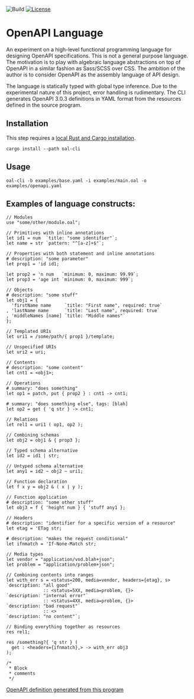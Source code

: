![Build](https://img.shields.io/github/workflow/status/ebastien/openapi-lang/ci)
[![License](https://img.shields.io/badge/license-Apache_2.0-blue.svg)](https://opensource.org/licenses/Apache-2.0)

# OpenAPI Language

An experiment on a high-level functional programming language for designing
OpenAPI specifications.
This is not a general purpose language.
The motivation is to play with algebraic language abstractions on top of OpenAPI
in a similar fashion as Sass/SCSS over CSS.
The ambition of the author is to consider OpenAPI as the assembly language of API design. 

The language is statically typed with global type inference.
Due to the experimental nature of this project, error handling is rudimentary.
The CLI generates OpenAPI 3.0.3 definitions in YAML format from the resources defined
in the source program.

## Installation

This step requires a [local Rust and Cargo installation](https://doc.rust-lang.org/cargo/getting-started/installation.html).

```
cargo install --path oal-cli
```

## Usage

```
oal-cli -b examples/base.yaml -i examples/main.oal -o examples/openapi.yaml
```

## Examples of language constructs:
```
// Modules
use "some/other/module.oal";
```
```
// Primitives with inline annotations
let id1 = num  `title: "some identifier"`;
let name = str `pattern: "^[a-z]+$"`;
```
```
// Properties with both statement and inline annotations
# description: "some parameter"
let prop1 = 'id id1;

let prop2 = 'n num   `minimum: 0, maximum: 99.99`;
let prop3 = 'age int `minimum: 0, maximum: 999`;
```
```
// Objects
# description: "some stuff"
let obj1 = {
  'firstName name     `title: "First name", required: true`
, 'lastName name      `title: "Last name", required: true`
, 'middleNames [name] `title: "Middle names"`
};
```
```
// Templated URIs
let uri1 = /some/path/{ prop1 }/template;
```
```
// Unspecified URIs
let uri2 = uri;
```
```
// Contents
# description: "some content"
let cnt1 = <obj1>;
```
```
// Operations
# summary: "does something"
let op1 = patch, put { prop2 } : cnt1 -> cnt1;

# summary: "does something else", tags: [blah]
let op2 = get { 'q str } -> cnt1;
```
```
// Relations
let rel1 = uri1 ( op1, op2 );
```
```
// Combining schemas
let obj2 = obj1 & { prop3 };
```
```
// Typed schema alternative
let id2 = id1 | str;
```
```
// Untyped schema alternative
let any1 = id2 ~ obj2 ~ uri1;
```
```
// Function declaration
let f x y = obj2 & ( x | y );
```
```
// Function application
# description: "some other stuff"
let obj3 = f { 'height num } { 'stuff any1 };
```
```
// Headers
# description: "identifier for a specific version of a resource"
let etag = 'ETag str;

# description: "makes the request conditional"
let ifnmatch = 'If-None-Match str;
```
```
// Media types
let vendor = "application/vnd.blah+json";
let problem = "application/problem+json";
```
```
// Combining contents into ranges
let with_err s = <status=200, media=vendor, headers={etag}, s>  `description: "all good"`
              :: <status=5XX, media=problem, {}>                `description: "internal error"`
              :: <status=4XX, media=problem, {}>                `description: "bad request"`
              :: <>                                             `description: "no content"`;
```
```
// Binding everything together as resources
res rel1;

res /something?{ 'q str } (
  get : <headers={ifnmatch},> -> with_err obj3
);
```
```
/*
 * Block
 * comments
 */
```

[OpenAPI definition generated from this program](examples/openapi.yaml)
